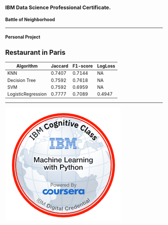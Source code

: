 ### IBM Data Science Professional Certificate.
#### Battle of Neighborhood
---
#### Personal Project
## Restaurant in Paris

| Algorithm	| Jaccard	| F1-score | LogLoss |
|-----------|---------|----------|---------|
|KNN|	0.7407|	0.7144|	NA|
|Decision Tree	|0.7592	|0.7618	|NA|
|SVM	|0.7592	|0.6959	|NA|
|LogisticRegression	|0.7777|	0.7089	|0.4947|

---

![badge](Machine_Learning_with_Python.png)
